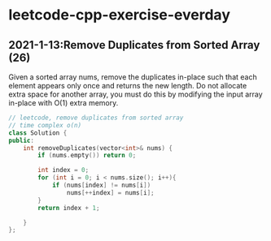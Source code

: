 # leetcode-cpp-exercise-everday

## 2021-1-13:Remove Duplicates from Sorted Array (26)
Given a sorted array nums, remove the duplicates in-place such that each element appears only once and returns the new length.
Do not allocate extra space for another array, you must do this by modifying the input array in-place with O(1) extra memory.

```c++
// leetcode, remove duplicates from sorted array 
// time complex o(n)
class Solution {
public:
    int removeDuplicates(vector<int>& nums) {
        if (nums.empty()) return 0;

        int index = 0;
        for (int i = 0; i < nums.size(); i++){
            if (nums[index] != nums[i])
                nums[++index] = nums[i];
        }
        return index + 1;

    }
};

```



